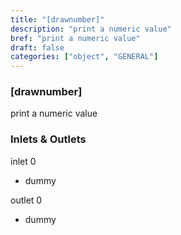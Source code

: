 ```yaml
---
title: "[drawnumber]"
description: "print a numeric value"
bref: "print a numeric value"
draft: false
categories: ["object", "GENERAL"]
---
```


### [drawnumber]

print a numeric value

### Inlets & Outlets

inlet 0

 - dummy

outlet 0

 - dummy
 
